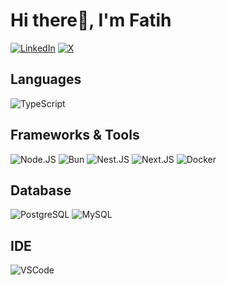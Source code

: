 # Hi there👋, I'm Fatih

<!-- ## Contact With Me -->

[![LinkedIn](https://img.shields.io/badge/linkedin-0966c2?style=for-the-badge&logo=linkedin&logoColor=white)](https://www.linkedin.com/in/fatihbarackilic)
[![X](https://img.shields.io/badge/X-000000?style=for-the-badge&logo=x&logoColor=white)](https://twitter.com/BarackilicFatih)

<!-- ## Language & Tools -->

## Languages

![TypeScript](https://img.shields.io/badge/TypeScript-0d1117?style=for-the-badge&logo=typescript&logoColor=white)

## Frameworks & Tools

![Node.JS](https://img.shields.io/badge/node.js-0d1117?style=for-the-badge&logo=node.js&logoColor=white)
![Bun](https://img.shields.io/badge/Bun-0d1117?style=for-the-badge&logo=bun&logoColor=white)
![Nest.JS](https://img.shields.io/badge/Nest.js-0d1117?style=for-the-badge&logo=nestjs&logoColor=white)
![Next.JS](https://img.shields.io/badge/Next.js-0d1117?style=for-the-badge&logo=nextdotjs&logoColor=white)
![Docker](https://img.shields.io/badge/Docker-0d1117?style=for-the-badge&logo=docker&logoColor=white)

## Database

![PostgreSQL](https://img.shields.io/badge/PostgreSQL-0d1117?style=for-the-badge&logo=postgresql&logoColor=white)
![MySQL](https://img.shields.io/badge/MySQL-0d1117?style=for-the-badge&logo=mysql&logoColor=white)

## IDE

![VSCode](https://img.shields.io/badge/VSCode-0d1117?style=for-the-badge&logo=visual%20studio%20code&logoColor=white)
